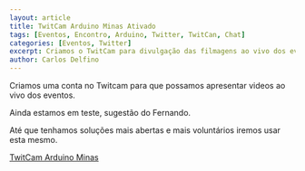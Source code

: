 ```yaml
---
layout: article
title: TwitCam Arduino Minas Ativado
tags: [Eventos, Encontro, Arduino, Twitter, TwitCan, Chat]
categories: [Eventos, Twitter]
excerpt: Criamos o TwitCam para divulgação das filmagens ao vivo dos eventos do Arduino Minas via Twitter 
author: Carlos Delfino
---
```

Criamos uma conta no Twitcam para que possamos apresentar videos ao vivo dos eventos.

Ainda estamos em teste, sugestão do Fernando.

Até que tenhamos soluções mais abertas e mais voluntários iremos usar esta mesmo.

[TwitCam Arduino Minas](http://twitcam.livestream.com/user/arduinominas) 

